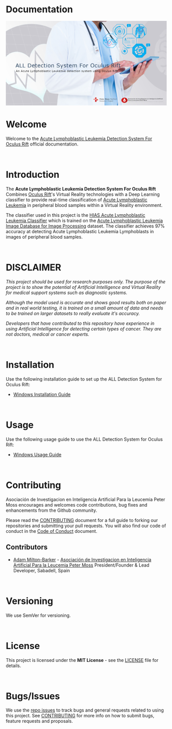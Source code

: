 # Documentation

![Acute Lymphoblastic Leukemia Detection System For Oculus Rift](img/project-banner.jpg)

# Welcome

Welcome to the [Acute Lymphoblastic Leukemia Detection System For Oculus Rift](https://github.com/aiial/all-detection-system-for-oculus-rift) official documentation.

&nbsp;

# Introduction

The **Acute Lymphoblastic Leukemia Detection System For Oculus Rift** Combines [Oculus Rift](https://www.oculus.com/rift/)'s Virtual Reality technologies with a Deep Learning classifier to provide real-time classification of [Acute Lymphoblastic Leukemia](https://www.leukemiaairesearch.com/research/leukemia) in peripheral blood samples within a Virtual Reality environment.

The classifier used in this project is the [HIAS Acute Lymphoblastic Leukemia Classifier](https://github.com/aiial/all-detection-system-for-oculus-rift) which is trained on the [Acute Lymphoblastic Leukemia Image Database for Image Processing](https://homes.di.unimi.it/scotti/all) dataset. The classifier achieves 97% accuracy at detecting Acute Lymphoblastic Leukemia Lymphoblasts in images of peripheral blood samples.

&nbsp;

# DISCLAIMER

_This project should be used for research purposes only. The purpose of the project is to show the potential of Artificial Intelligence and Virtual Reality for medical support systems such as diagnostic systems._

_Although the model used is accurate and shows good results both on paper and in real world testing, it is trained on a small amount of data and needs to be trained on larger datasets to really evaluate it's accuracy._

_Developers that have contributed to this repository have experience in using Artificial Intelligence for detecting certain types of cancer. They are not doctors, medical or cancer experts._

&nbsp;

# Installation

Use the following installation guide to set up the ALL Detection System for Oculus Rift:

- [Windows Installation Guide](installation/windows.md)

&nbsp;

# Usage

Use the following usage guide to use the ALL Detection System for Oculus Rift:

- [Windows Usage Guide](usage/windows.md)

&nbsp;

# Contributing
Asociación de Investigacion en Inteligencia Artificial Para la Leucemia Peter Moss encourages and welcomes code contributions, bug fixes and enhancements from the Github community.

Please read the [CONTRIBUTING](https://github.com/aiial/all-detection-system-for-oculus-rift/blob/main/CONTRIBUTING.md "CONTRIBUTING") document for a full guide to forking our repositories and submitting your pull requests. You will also find our code of conduct in the [Code of Conduct](https://github.com/aiial/all-detection-system-for-oculus-rift/blob/main/CODE-OF-CONDUCT.md) document.

## Contributors
- [Adam Milton-Barker](https://www.leukemiaairesearch.com/association/volunteers/adam-milton-barker "Adam Milton-Barker") - [Asociación de Investigacion en Inteligencia Artificial Para la Leucemia Peter Moss](https://www.leukemiaresearchassociation.ai "Asociación de Investigacion en Inteligencia Artificial Para la Leucemia Peter Moss") President/Founder & Lead Developer, Sabadell, Spain

&nbsp;

# Versioning
We use SemVer for versioning.

&nbsp;

# License
This project is licensed under the **MIT License** - see the [LICENSE](https://github.com/aiial/all-detection-system-for-oculus-rift/blob/main/LICENSE "LICENSE") file for details.

&nbsp;

# Bugs/Issues
We use the [repo issues](https://github.com/aiial/all-detection-system-for-oculus-rift/issues "repo issues") to track bugs and general requests related to using this project. See [CONTRIBUTING](https://github.com/aiial/all-detection-system-for-oculus-rift/blob/main/CONTRIBUTING.md "CONTRIBUTING") for more info on how to submit bugs, feature requests and proposals.